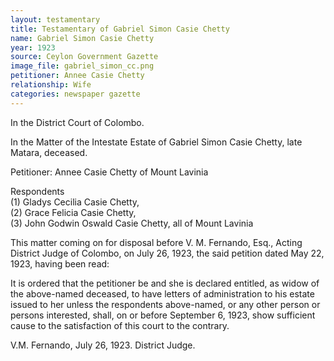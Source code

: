 ```yaml
---
layout: testamentary
title: Testamentary of Gabriel Simon Casie Chetty
name: Gabriel Simon Casie Chetty
year: 1923
source: Ceylon Government Gazette
image_file: gabriel_simon_cc.png
petitioner: Annee Casie Chetty
relationship: Wife
categories: newspaper gazette
---
```


In the District Court of Colombo.

In the Matter of the Intestate Estate of Gabriel Simon Casie Chetty, late Matara, deceased.

Petitioner: Annee Casie Chetty of Mount Lavinia

Respondents<br />
(1) Gladys Cecilia Casie Chetty,<br />
(2) Grace Felicia Casie Chetty,<br />
(3) John Godwin Oswald Casie Chetty, all of Mount Lavinia<br />

This matter coming on for disposal before V. M. Fernando, Esq., Acting District Judge of Colombo, on July 26, 1923, the said petition dated May 22, 1923, having been read:

It is ordered that the petitioner be and she is declared entitled, as widow of the above-named deceased, to have letters of administration to his estate issued to her unless the respondents above-named, or any other person or persons interested, shall, on or before September 6, 1923, show sufficient cause to the satisfaction of this court to the contrary.

V.M. Fernando,
July 26, 1923.
District Judge.